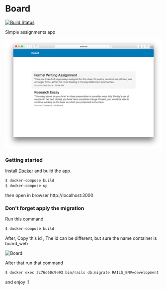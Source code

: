 # Board
[![Build Status](https://travis-ci.org/PabloVallejo/board.svg?branch=master)](https://travis-ci.org/PabloVallejo/board)

Simple assignments app

![Board](https://raw.githubusercontent.com/PabloVallejo/board/master/screenshot.png)

### Getting started

Install [Docker](https://www.docker.com/) and build the app.

```bash
$ docker-compose build
$ docker-compose up
```

then open in browser http://localhost:3000

### Don't forget apply the migration 
Run this command 

```bash
$ docker-compose build
```

After, Copy this id , The id can be different, but sure the name container is board_web 
 
![Board](http://i.imgur.com/lQpCyyv.png)

After that run that command
```bash
$ docker exec 3c76d60c9e93 bin/rails db:migrate RAILS_ENV=development
```

and enjoy !!
